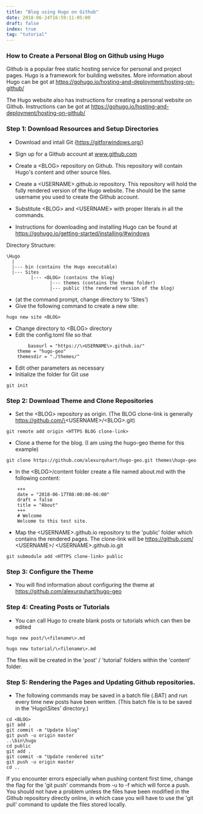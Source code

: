 ```yaml
---
title: "Blog using Hugo on Github"
date: 2018-06-24T16:59:11-05:00
draft: false
index: true
tag: "tutorial"
---
```


### How to Create a Personal Blog on Github using Hugo

Github is a popular free static hosting service for personal and project pages. Hugo is a framework for building websites. More information about Hugo can be got at https://gohugo.io/hosting-and-deployment/hosting-on-github/

The Hugo website also has instructions for creating a personal website on Github. Instructions can be got at https://gohugo.io/hosting-and-deployment/hosting-on-github/

### Step 1: Download Resources and Setup Directories
	
* Download and intall Git (https://gitforwindows.org/)

* Sign up for a Github account at www.github.com
* Create a \<BLOG\> repository on Github. This repository will contain Hugo's content and other source files.
* Create a \<USERNAME\>.github.io repository. This repository will hold the fully rendered version of the Hugo website. The <USERNAME> should be the same username you used to create the Github account.
* Substitute \<BLOG\> and \<USERNAME\> with proper literals in all the commands.
* Instructions for downloading and installing Hugo can be found at https://gohugo.io/getting-started/installing/#windows
	
Directory Structure:

```
\Hugo
  |
  |--- bin (contains the Hugo executable)
  |--- Sites
         |--- <BLOG> (contains the blog)
         	    |--- themes (contains the theme folder)
         	    |--- public (the rendered version of the blog)

```
* (at the command prompt, change directory to 'Sites')
* Give the following command to create a new site:
```
hugo new site <BLOG>
```

* Change directory to \<BLOG\> directory
* Edit the config.toml file so that
```
		baseurl = "https://\<USERNAME\>.github.io/"
    theme = "hugo-geo"
    themesdir = "./themes/"
```
* Edit other parameters as necessary
* Initialize the folder for Git use
```
git init
```

### Step 2: Download Theme and Clone Repositories

* Set the \<BLOG\> repository as origin. (The BLOG clone-link is generally https://github.com/\<USERNAME\>/\<BLOG\>.git)
```
git remote add origin <HTTPS BLOG clone-link>
```

* Clone a theme for the blog. (I am using the hugo-geo theme for this example)

```
git clone https://github.com/alexurquhart/hugo-geo.git themes\hugo-geo
```

* In the \<BLOG\>/content folder create a file named about.md with the following content:
```
    +++
    date = "2018-06-17T08:00:00-06:00"
    draft = false
    title = "About"
    +++
    # Welcome
    Welcome to this test site.
```

* Map the \<USERNAME\>.github.io repository to the 'public' folder which contains the rendered pages. The clone-link will be https://github.com/ \<USERNAME\>/ \<USERNAME\>.github.io.git
```
git submodule add <HTTPS clone-link> public
```

### Step 3: Configure the Theme

* You will find information about configuring the theme at https://github.com/alexurquhart/hugo-geo

### Step 4: Creating Posts or Tutorials

* You can call Hugo to create blank posts or tutorials which can then be edited
```
hugo new post/\<filename\>.md
```

```
hugo new tutorial/\<filename\>.md
```

The files will be created in the 'post' / 'tutorial' folders within the 'content' folder.

### Step 5: Rendering the Pages and Updating Github repositories.

* The following commands may be saved in a batch file (.BAT) and run every time new posts have been written. (This batch file is to be saved in the 'Hugo\Sites' directory.)
```
cd <BLOG>
git add .
git commit -m "Update blog"
git push -u origin master
..\bin\hugo
cd public
git add .
git commit -m "Update rendered site"
git push -u origin master
cd ..
```

If you encounter errors especially when pushing content first time, change the flag for the 'git push' commands from -u to -f which will force a push. You should not have a problem unless the files have been modified in the Github repository directly online, in which case you will have to use the 'git pull' command to update the files stored locally.

